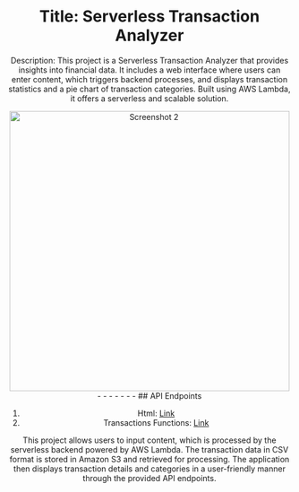 <div align="center">

# Title: Serverless Transaction Analyzer

Description: This project is a Serverless Transaction Analyzer that provides insights into financial data. It includes a web interface where users can enter content, which triggers backend processes, and displays transaction statistics and a pie chart of transaction categories. Built using AWS Lambda, it offers a serverless and scalable solution.


  

<img src="https://cdn.discordapp.com/attachments/1044227371986853888/1412469849321377872/image.png?ex=68b8688e&is=68b7170e&hm=de3bc1506774d61295c08181c7c093d2e259fdfc25142c0acda3f408d4c75916&" alt="Screenshot 2" width="500">
- - - - - - -
## API Endpoints

1. Html: [Link](https://518julmqj9.execute-api.us-east-1.amazonaws.com/default/create_file_s3)
2. Transactions Functions: [Link](https://0mmcz2p1dh.execute-api.us-east-1.amazonaws.com/default/count_transactions)

This project allows users to input content, which is processed by the serverless backend powered by AWS Lambda. The transaction data in CSV format is stored in Amazon S3 and retrieved for processing. The application then displays transaction details and categories in a user-friendly manner through the provided API endpoints.

</div>
